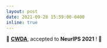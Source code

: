 ```yaml
---
layout: post
date: 2021-09-28 15:59:00-0400
inline: true
---
```


🥳 <strong>[CWDA](https://arxiv.org/abs/2004.11627)</strong>,
 accepted to <b>NeurIPS 2021</b> ! 🚀
